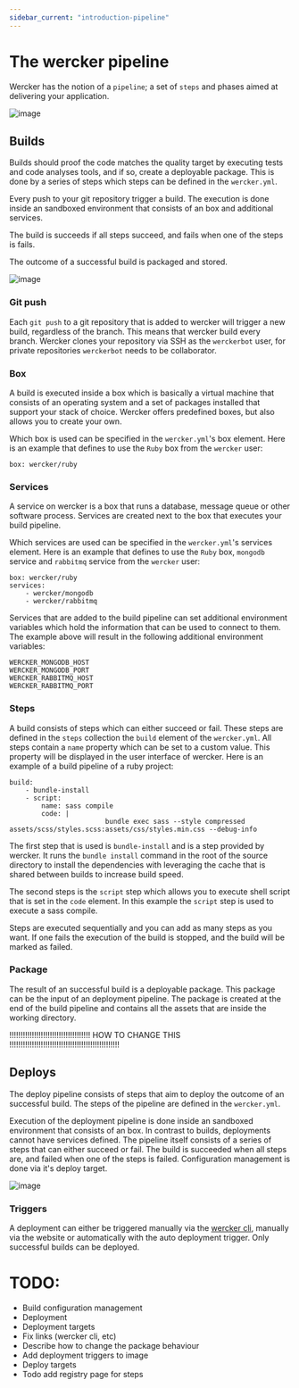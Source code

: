 ```yaml
---
sidebar_current: "introduction-pipeline"
---
```


# The wercker pipeline
Wercker has the notion of a `pipeline`; a set of `steps` and phases aimed at delivering your application.

![image](/assets/pipeline-overview/wercker_pipeline.png)

## Builds

Builds should proof the code matches the quality target by executing tests and code analyses tools, and if so, create a deployable package. This is done by a series of steps which steps can be defined in the `wercker.yml`.

Every push to your git repository trigger a build. The execution is done inside an sandboxed environment that consists of an box and additional services.

The build is succeeds if all steps succeed, and fails when one of the steps is fails.

The outcome of a successful build is packaged and stored.

![image](/assets/pipeline-overview/wercker_build.png)

### Git push

Each `git push` to a git repository that is added to wercker will trigger a new build, regardless of the branch. This means that wercker build every branch. Wercker clones your repository via SSH as the `werckerbot` user, for private repositories `werckerbot` needs to be collaborator.

### Box

A build is executed inside a box which is basically a virtual machine that consists of an operating system and a set of packages installed that support your stack of choice. Wercker offers predefined boxes, but also allows you to create your own.

Which box is used can be specified in the `wercker.yml`'s box element. Here is an example that defines to use the `Ruby` box from the `wercker` user:

    box: wercker/ruby

### Services

A service on wercker is a box that runs a database, message queue or other software process. Services are created next to the box that executes your build pipeline.

Which services are used can be specified in the `wercker.yml`'s services element. Here is an example that defines to use the `Ruby` box, `mongodb` service and `rabbitmq` service from the `wercker` user:

    box: wercker/ruby
    services:
        - wercker/mongodb
        - wercker/rabbitmq

Services that are added to the build pipeline can set additional environment variables which hold the information that can be used to connect to them. The example above will result in the following additional environment variables:

    WERCKER_MONGODB_HOST
    WERCKER_MONGODB_PORT
    WERCKER_RABBITMQ_HOST
    WERCKER_RABBITMQ_PORT

### Steps

A build consists of steps which can either succeed or fail. These steps are defined in the `steps` collection the `build` element of the `wercker.yml`. All steps contain a `name` property which can be set to a custom value. This property will be displayed in the user interface of wercker. Here is an example of a build pipeline of a ruby project:

    build:
        - bundle-install
        - script:
            name: sass compile
            code: |
							bundle exec sass --style compressed assets/scss/styles.scss:assets/css/styles.min.css --debug-info

The first step that is used is `bundle-install` and is a step provided by wercker. It runs the `bundle install` command in the root of the source directory to install the dependencies with leveraging the cache that is shared between builds to increase build speed.

The second steps is the `script` step which allows you to execute shell script that is set in the `code` element. In this example the `script` step is used to execute a sass compile.

Steps are executed sequentially and you can add as many steps as you want. If one fails the execution of the build is stopped, and the build will be marked as failed.

### Package

The result of an successful build is a deployable package. This package can be the input of an deployment pipeline. The package is created at the end of the build pipeline and contains all the assets that are inside the working directory.

!!!!!!!!!!!!!!!!!!!!!!!!!!!!!!!!!!!! HOW TO CHANGE THIS !!!!!!!!!!!!!!!!!!!!!!!!!!!!!!!!!!!!!!!!!!!!!!!!!

## Deploys
The deploy pipeline consists of steps that aim to deploy the outcome of an successful build. The steps of the pipeline are defined in the `wercker.yml`.

Execution of the deployment pipeline is done inside an sandboxed environment that consists of an box. In contrast to builds, deployments cannot have services defined. The pipeline itself consists of a series of steps that can either succeed or fail. The build is succeeded when all steps are, and failed when one of the steps is failed. Configuration management is done via it's deploy target.

![image](/assets/pipeline-overview/wercker_build.png)

### Triggers 
A deployment can either be triggered manually via the [wercker cli](!!!!!!), manually via the website or automatically with the auto deployment trigger. Only successful builds can be deployed.


# TODO:
* Build configuration management
* Deployment
* Deployment targets
* Fix links (wercker cli, etc)
* Describe how to change the package behaviour
* Add deployment triggers to image
* Deploy targets
* Todo add registry page for steps
